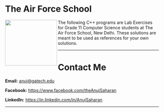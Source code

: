 # The Air Force School

<a href="http://www.tafssp.com/"><img src="http://www.tafssp.com/client_images/logo_105_center.png?636185460243362726" align="left" height="150" width="170"></a> 

The following C++ programs are Lab Exercises for Grade 11 Computer Science students at The Air Force School, New Delhi. These solutions are meant to be used as references for your own solutions. 

---

# Contact Me

**Email:** anuj@gatech.edu

**Facebook:** https://www.facebook.com/theAnujSaharan

**LinkedIn:** https://in.linkedin.com/in/AnujSaharan

---
